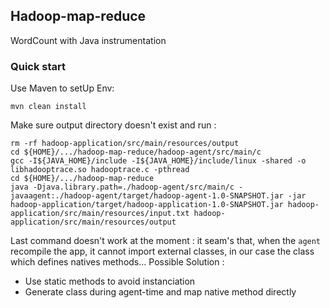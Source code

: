## Hadoop-map-reduce
WordCount with Java instrumentation

### Quick start
Use Maven to setUp Env:

    mvn clean install
    
Make sure output directory doesn't exist and run :

    rm -rf hadoop-application/src/main/resources/output
    cd ${HOME}/.../hadoop-map-reduce/hadoop-agent/src/main/c
    gcc -I${JAVA_HOME}/include -I${JAVA_HOME}/include/linux -shared -o libhadooptrace.so hadooptrace.c -pthread
    cd ${HOME}/.../hadoop-map-reduce
    java -Djava.library.path=./hadoop-agent/src/main/c -javaagent:./hadoop-agent/target/hadoop-agent-1.0-SNAPSHOT.jar -jar hadoop-application/target/hadoop-application-1.0-SNAPSHOT.jar hadoop-application/src/main/resources/input.txt hadoop-application/src/main/resources/output

Last command doesn't work at the moment : it seam's that, when the `agent` recompile the app, it cannot import external classes,
in our case the class which defines natives methods...
Possible Solution :
* Use static methods to avoid instanciation
* Generate class during agent-time and map native method directly